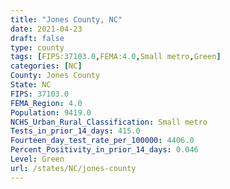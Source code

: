```yaml
---
title: "Jones County, NC"
date: 2021-04-23
draft: false
type: county
tags: [FIPS:37103.0,FEMA:4.0,Small metro,Green]
categories: [NC]
County: Jones County
State: NC
FIPS: 37103.0
FEMA_Region: 4.0
Population: 9419.0
NCHS_Urban_Rural_Classification: Small metro
Tests_in_prior_14_days: 415.0
Fourteen_day_test_rate_per_100000: 4406.0
Percent_Positivity_in_prior_14_days: 0.046
Level: Green
url: /states/NC/jones-county
---
```



